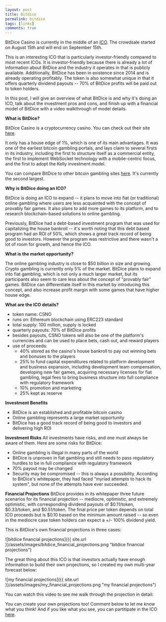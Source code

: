 ```yaml
---
layout: post
title: Bitdice
permalink: bitdice
tags: [links]
comments: true
---
```


BitDice Casino is currently in the middle of an <a href = 'https://ico.bitdice.me/'>ICO</a>. The crowdsale started on August 15th and will end on September 15th. 

This is an interesting ICO that is particularly investor-friendly compared to most recent ICOs. It is investor-friendly because there is already a lot of information about BitDice and the industry it operates in that is publicly available. Additionally, BitDice has been in existence since 2014 and is already operating profitably. The token is also somewhat unique in that it offers quarterly dividend payouts -- 70% of BitDice profits will be paid out to token holders.

In this post, I will give an overview of what BitDice is and why it's doing an ICO, talk about the investment pros and cons, and finish up with a financial model of BitDice with a video walkthrough of model details.

<strong>What is BitDice?</strong>

BitDice Casino is a cryptocurrency casino. You can check out their site <a href = 'https://www.bitdice.me/'>here</a>.

It only has a house edge of 1%, which is one of its main advantages. It was one of the earliest bitcoin gambling portals, and lays claim to several firsts in its industry, including the first to structure itself as a commercial entity, the first to implement WebSocket technology with a mobile-centric focus, and the first to adopt the Kelly investment model. 

You can compare BitDice to other bitcoin gambling sites <a href = 'https://dicesites.com/'>here</a>. It's currently the second largest.


<strong>Why is BitDice doing an ICO?</strong>

BitDice is doing an ICO to expand -- it plans to move into fiat (or traditional) online gambling where users are less acquainted with the concept of provably fair games. It also plans to add more games to its platform, and to research blockchain-based solutions to online gambling. 

Previously, BitDice had a debt-based investment program that was used for capitalizing the house bankroll -- it's worth noting that this debt based program had an ROI of 50%, which shows a great track record of being good to investors. However the program was restrictive and there wasn't a lot of room for growth, and hence the ICO.


<strong>What is the market opportunity?</strong>

The online gambling industry is close to $50 billion in size and growing. Crypto gambling is currently only 5% of the market. BitDice plans to expand into fiat gambling, which is not only a much larger market, but its participants also seem to care less about the concept of "provably fair" games. BitDice can differentiate itself in this market by introducing this concept, and also increase profit margin with some games that have higher house edge.


<strong>What are the ICO details?</strong>
- token name: CSNO
- runs on: Ethereum blockchain using ERC223 standard
- total supply: 100 million, supply is locked
- quarterly payouts: 70% of BitDice profits
- besides payouts, CSNO tokens will also be one of the platform's currencies and can be used to place bets, cash out, and reward players
- use of proceeds:
	- 40% stored as the casino's house bankroll to pay out winning bets and bonuses to the players
	- 25% to fund capital expenditures related to platform development and business expansion, including development team compensation, developing new fair games, acquiring necessary licenses for fiat gambling, legal fees to bring business structure into full compliance with regulatory framework
	- 10% promotion and marketing 
	- 25% kept as reserve


<strong>Investment Benefits</strong>
- BitDice is an established and profitable bitcoin casino
- Online gambling represents a large market opportunity
- BitDice has a good track record of being good to investors and delivering high ROI


<strong>Investment Risks</strong>
All investments have risks, and one must always be aware of them. Here are some risks for BitDice:
- Online gambling is illegal in many parts of the world
- BitDice is unproven in fiat gambling and still needs to pass regulatory hurdles to be in full compliance with regulatory framework
- 70% payout may be changed
- Security may be compromised -- this is always a possibility. According to BitDice's whitepaper, they had faced "myriad attempts to hack its system", but none of the attempts have ever succeeded.


<strong>Financial Projections</strong>
BitDice provides in its whitepaper three future scenarios for its financial projection -- mediocre, optimistic, and extremely optimistic, with corresponding dividend payouts of $0.11/token, $0.33/token, and $0.51/token. The final price per token depends on total ICO proceeds but is $0.10 based on the minimum amount raised -- so even in the mediocre case token holders can expect a +/- 100% dividend yield. 

This is BitDice's own financial projections in three cases:

![bitdice financial projections]({{ site.url }}/assets/images/bitdice_financial_projections.png "bitdice financial projections")

The great thing about this ICO is that investors actually have enough information to build their own projections, so I created my own multi-year forecast below:

![my financial projections]({{ site.url }}/assets/images/my_financial_projections.png "my financial projections")

You can watch this video to see me walk through the projection in detail:



You can create your own projections too! Comment below to let me know what you think! And if you like what you see, you can partitipate in the ICO <a href = 'https://ico.bitdice.me/'>here</a>.
